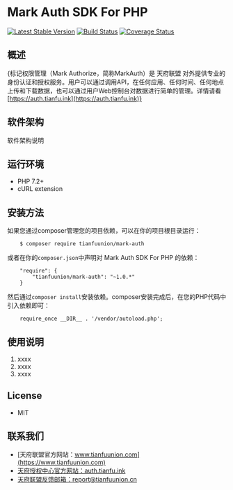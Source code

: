 # Mark Auth SDK For PHP

[![Latest Stable Version](https://poser.pugx.org/tianfuunion/mark-auth/v/stable)](https://packagist.org/packages/tianfuunion/mark-auth)
[![Build Status](https://travis-ci.org/tianfuunion/mark-auth.svg?branch=master)](https://travis-ci.org/tianfuunion/mark-auth)
[![Coverage Status](https://coveralls.io/repos/github/tianfuunion/mark-auth/badge.svg?branch=master)](https://coveralls.io/github/tianfuunion/mark-auth?branch=master)
  
## 概述
{标记权限管理（Mark Authorize，简称MarkAuth）是 天府联盟 对外提供专业的身份认证和授权服务。用户可以通过调用API，在任何应用、任何时间、任何地点上传和下载数据，也可以通过用户Web控制台对数据进行简单的管理。详情请看 [https://auth.tianfu.ink](https://auth.tianfu.ink)}

## 软件架构
软件架构说明

## 运行环境
- PHP 7.2+
- cURL extension


## 安装方法

如果您通过composer管理您的项目依赖，可以在你的项目根目录运行：

        $ composer require tianfuunion/mark-auth

   或者在你的`composer.json`中声明对 Mark Auth SDK For PHP 的依赖：

        "require": {
            "tianfuunion/mark-auth": "~1.0.*"
        }

   然后通过`composer install`安装依赖。composer安装完成后，在您的PHP代码中引入依赖即可：

        require_once __DIR__ . '/vendor/autoload.php';


## 使用说明

1.  xxxx
2.  xxxx
3.  xxxx


## License

- MIT

## 联系我们

- [天府联盟官方网站：www.tianfuunion.com](https://www.tianfuunion.com)
- [天府授权中心官方网站：auth.tianfu.ink](https://auth.tianfu.ink)
- [天府联盟反馈邮箱：report@tianfuunion.cn](mailto:report@tianfuunion.cn)
